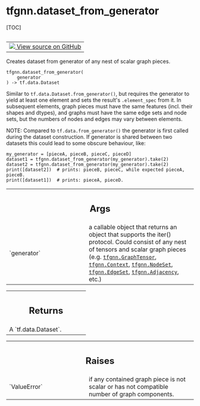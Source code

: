 <!-- lint-g3mark -->

# tfgnn.dataset_from_generator

[TOC]

<!-- Insert buttons and diff -->

<table class="tfo-notebook-buttons tfo-api nocontent" align="left">
<td>
  <a target="_blank" href="https://github.com/tensorflow/gnn/tree/master/tensorflow_gnn/graph/batching_utils.py#L787-L880">
    <img src="https://www.tensorflow.org/images/GitHub-Mark-32px.png" />
    View source on GitHub
  </a>
</td>
</table>

Creates dataset from generator of any nest of scalar graph pieces.

<pre class="devsite-click-to-copy prettyprint lang-py tfo-signature-link">
<code>tfgnn.dataset_from_generator(
    generator
) -> tf.data.Dataset
</code></pre>

<!-- Placeholder for "Used in" -->

Similar to `tf.data.Dataset.from_generator()`, but requires the generator to
yield at least one element and sets the result's `.element_spec` from it. In
subsequent elements, graph pieces must have the same features (incl. their
shapes and dtypes), and graphs must have the same edge sets and node sets, but
the numbers of nodes and edges may vary between elements.

NOTE: Compared to `tf.data.from_generator()` the generator is first called
during the dataset construction. If generator is shared between two datasets
this could lead to some obscure behaviour, like:

    my_generator = [pieceA, pieceB, pieceC, pieceD]
    dataset1 = tfgnn.dataset_from_generator(my_generator).take(2)
    dataset2 = tfgnn.dataset_from_generator(my_generator).take(2)
    print([dataset2])  # prints: pieceB, pieceC, while expected pieceA, pieceB.
    print([dataset1])  # prints: pieceA, pieceD.

<!-- Tabular view -->

 <table class="responsive fixed orange">
<colgroup><col width="214px"><col></colgroup>
<tr><th colspan="2"><h2 class="add-link">Args</h2></th></tr>

<tr>
<td>
`generator`<a id="generator"></a>
</td>
<td>
a callable object that returns an object that supports the iter()
protocol. Could consist of any nest of tensors and scalar graph pieces
(e.g. <a href="../tfgnn/GraphTensor.md"><code>tfgnn.GraphTensor</code></a>, <a href="../tfgnn/Context.md"><code>tfgnn.Context</code></a>, <a href="../tfgnn/NodeSet.md"><code>tfgnn.NodeSet</code></a>,
<a href="../tfgnn/EdgeSet.md"><code>tfgnn.EdgeSet</code></a>, <a href="../tfgnn/Adjacency.md"><code>tfgnn.Adjacency</code></a>, etc.)
</td>
</tr>
</table>

<!-- Tabular view -->

 <table class="responsive fixed orange">
<colgroup><col width="214px"><col></colgroup>
<tr><th colspan="2"><h2 class="add-link">Returns</h2></th></tr>
<tr class="alt">
<td colspan="2">
A `tf.data.Dataset`.
</td>
</tr>

</table>

<!-- Tabular view -->

 <table class="responsive fixed orange">
<colgroup><col width="214px"><col></colgroup>
<tr><th colspan="2"><h2 class="add-link">Raises</h2></th></tr>

<tr>
<td>
`ValueError`<a id="ValueError"></a>
</td>
<td>
if any contained graph piece is not scalar or has not compatible
number of graph components.
</td>
</tr>
</table>
